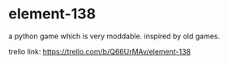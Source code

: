 # element-138
a python game which is very moddable. inspired by old games. 

trello link: https://trello.com/b/Q66UrMAv/element-138
